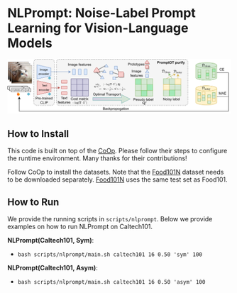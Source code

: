 # NLPrompt: Noise-Label Prompt Learning for Vision-Language Models

![NLPrompt Framework](https://github.com/qunovo/NLPrompt/blob/master/NLPrompt-framework.png?raw=true)

## How to Install

This code is built on top of the [CoOp](https://github.com/KaiyangZhou/CoOp). Please follow their steps to configure the runtime environment. Many thanks for their contributions!

Follow CoOp to install the datasets. Note that the [Food101N](https://www.kaggle.com/datasets/kuanghueilee/food-101n) dataset needs to be downloaded separately. [Food101N]([Food101N](https://www.kaggle.com/datasets/kuanghueilee/food-101n)) uses the same test set as Food101.

## How to Run

We provide the running scripts in `scripts/nlprompt`. Below we provide examples on how to run NLPrompt on Caltech101.

**NLPrompt(Caltech101, Sym)**:

-  `bash scripts/nlprompt/main.sh caltech101 16 0.50 'sym' 100`

**NLPrompt(Caltech101, Asym)**:

-  `bash scripts/nlprompt/main.sh caltech101 16 0.50 'asym' 100`


